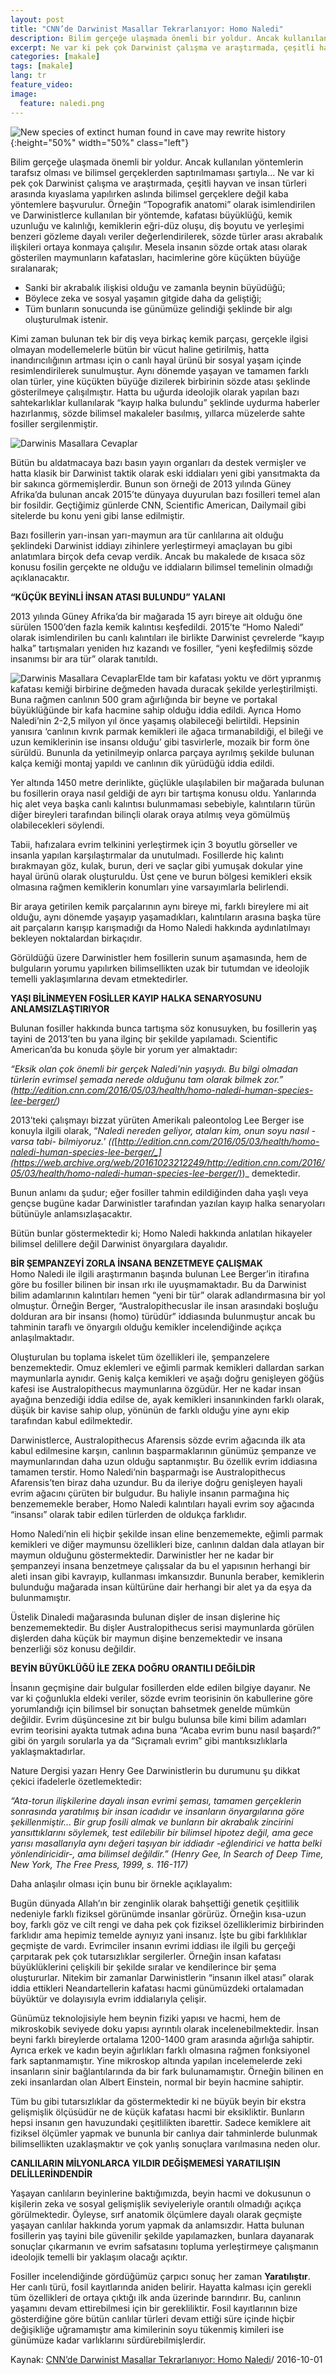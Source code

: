```yaml
---
layout: post
title: "CNN’de Darwinist Masallar Tekrarlanıyor: Homo Naledi"
description: Bilim gerçeğe ulaşmada önemli bir yoldur. Ancak kullanılan yöntemlerin tarafsız olması ve bilimsel gerçeklerden saptırılmaması şartıyla... 
excerpt: Ne var ki pek çok Darwinist çalışma ve araştırmada, çeşitli hayvan ve insan türleri arasında kıyaslama yapılırken aslında bilimsel gerçeklere değil kaba yöntemlere başvurulur.
categories: [makale]
tags: [makale]
lang: tr
feature_video: 
image:
  feature: naledi.png
---
```




![New species of extinct human found in cave may rewrite history](/images/30383701.jpg "New species of extinct human found in cave may rewrite history"){:height="50%" width="50%" class="left"}





Bilim gerçeğe ulaşmada önemli bir yoldur. Ancak kullanılan yöntemlerin tarafsız olması ve bilimsel gerçeklerden saptırılmaması şartıyla... Ne var ki pek çok Darwinist çalışma ve araştırmada, çeşitli hayvan ve insan türleri arasında kıyaslama yapılırken aslında bilimsel gerçeklere değil kaba yöntemlere başvurulur. Örneğin “Topografik anatomi” olarak isimlendirilen ve Darwinistlerce kullanılan bir yöntemde, kafatası büyüklüğü, kemik uzunluğu ve kalınlığı, kemiklerin eğri-düz oluşu, diş boyutu ve yerleşimi benzeri gözleme dayalı veriler değerlendirilerek, sözde türler arası akrabalık ilişkileri ortaya konmaya çalışılır. Mesela insanın sözde ortak atası olarak gösterilen maymunların kafatasları, hacimlerine göre küçükten büyüğe sıralanarak;

*   Sanki bir akrabalık ilişkisi olduğu ve zamanla beynin büyüdüğü;
*   Böylece zeka ve sosyal yaşamın gitgide daha da geliştiği;
*   Tüm bunların sonucunda ise günümüze gelindiği şeklinde bir algı oluşturulmak istenir.

Kimi zaman bulunan tek bir diş veya birkaç kemik parçası, gerçekle ilgisi olmayan modellemelerle bütün bir vücut haline getirilmiş, hatta inandırıcılığının artması için o canlı hayal ürünü bir sosyal yaşam içinde resimlendirilerek sunulmuştur. Aynı dönemde yaşayan ve tamamen farklı olan türler, yine küçükten büyüğe dizilerek birbirinin sözde atası şeklinde gösterilmeye çalışılmıştır. Hatta bu uğurda ideolojik olarak yapılan bazı sahtekarlıklar kullanılarak “kayıp halka bulundu” şeklinde uydurma haberler hazırlanmış, sözde bilimsel makaleler basılmış, yıllarca müzelerde sahte fosiller sergilenmiştir.

![Darwinis Masallara Cevaplar](images/Homo_naledi_2.jpg "Darwinis Masallara Cevaplar")

Bütün bu aldatmacaya bazı basın yayın organları da destek vermişler ve hatta klasik bir Darwinist taktik olarak eski iddiaları yeni gibi yansıtmakta da bir sakınca görmemişlerdir. Bunun son örneği de 2013 yılında Güney Afrika’da bulunan ancak 2015’te dünyaya duyurulan bazı fosilleri temel alan bir fosildir. Geçtiğimiz günlerde CNN, Scientific American, Dailymail gibi sitelerde bu konu yeni gibi lanse edilmiştir.

Bazı fosillerin yarı-insan yarı-maymun ara tür canlılarına ait olduğu şeklindeki Darwinist iddiayı zihinlere yerleştirmeyi amaçlayan bu gibi anlatımlara birçok defa cevap verdik. Ancak bu makalede de kısaca söz konusu fosilin gerçekte ne olduğu ve iddiaların bilimsel temelinin olmadığı açıklanacaktır.

**“KÜÇÜK BEYİNLİ İNSAN ATASI BULUNDU” YALANI**

2013 yılında Güney Afrika’da bir mağarada 15 ayrı bireye ait olduğu öne sürülen 1500’den fazla kemik kalıntısı keşfedildi. 2015’te “Homo Naledi” olarak isimlendirilen bu canlı kalıntıları ile birlikte Darwinist çevrelerde “kayıp halka” tartışmaları yeniden hız kazandı ve fosiller, “yeni keşfedilmiş sözde insanımsı bir ara tür” olarak tanıtıldı.

![Darwinis Masallara Cevaplar](images/homo_naledi.jpg "Darwinis Masallara Cevaplar")Elde tam bir kafatası yoktu ve dört yıpranmış kafatası kemiği birbirine değmeden havada duracak şekilde yerleştirilmişti. Buna rağmen canlının 500 gram ağırlığında bir beyne ve portakal büyüklüğünde bir kafa hacmine sahip olduğu iddia edildi. Ayrıca Homo Naledi’nin 2-2,5 milyon yıl önce yaşamış olabileceği belirtildi. Hepsinin yanısıra ‘canlının kıvrık parmak kemikleri ile ağaca tırmanabildiği, el bileği ve uzun kemiklerinin ise insansı olduğu’ gibi tasvirlerle, mozaik bir form öne sürüldü. Bununla da yetinilmeyip onlarca parçaya ayrılmış şekilde bulunan kalça kemiği montaj yapıldı ve canlının dik yürüdüğü iddia edildi.

Yer altında 1450 metre derinlikte, güçlükle ulaşılabilen bir mağarada bulunan bu fosillerin oraya nasıl geldiği de ayrı bir tartışma konusu oldu. Yanlarında hiç alet veya başka canlı kalıntısı bulunmaması sebebiyle, kalıntıların türün diğer bireyleri tarafından bilinçli olarak oraya atılmış veya gömülmüş olabilecekleri söylendi.

Tabii, hafızalara evrim telkinini yerleştirmek için 3 boyutlu görseller ve insanla yapılan karşılaştırmalar da unutulmadı. Fosillerde hiç kalıntı bırakmayan göz, kulak, burun, deri ve saçlar gibi yumuşak dokular yine hayal ürünü olarak oluşturuldu. Üst çene ve burun bölgesi kemikleri eksik olmasına rağmen kemiklerin konumları yine varsayımlarla belirlendi.

Bir araya getirilen kemik parçalarının aynı bireye mi, farklı bireylere mi ait olduğu, aynı dönemde yaşayıp yaşamadıkları, kalıntıların arasına başka türe ait parçaların karışıp karışmadığı da Homo Naledi hakkında aydınlatılmayı bekleyen noktalardan birkaçıdır.

Görüldüğü üzere Darwinistler hem fosillerin sunum aşamasında, hem de bulguların yorumu yapılırken bilimsellikten uzak bir tutumdan ve ideolojik temelli yaklaşımlarına devam etmektedirler.

**YAŞI BİLİNMEYEN FOSİLLER KAYIP HALKA SENARYOSUNU ANLAMSIZLAŞTIRIYOR**

Bulunan fosiller hakkında bunca tartışma söz konusuyken, bu fosillerin yaş tayini de 2013’ten bu yana ilginç bir şekilde yapılamadı. Scientific American’da bu konuda şöyle bir yorum yer almaktadır:

_“Eksik olan çok önemli bir gerçek Naledi'nin yaşıydı. Bu bilgi olmadan türlerin evrimsel şemada nerede olduğunu tam olarak bilmek zor.” (http://edition.cnn.com/2016/05/03/health/homo-naledi-human-species-lee-berger/)_

2013’teki çalışmayı bizzat yürüten Amerikalı paleontolog Lee Berger ise konuyla ilgili olarak, “_Naledi nereden geliyor, ataları kim, onun soyu nasıl -varsa tabi- bilmiyoruz.' ((_[_http://edition.cnn.com/2016/05/03/health/homo-naledi-human-species-lee-berger/_](https://web.archive.org/web/20161023212249/http://edition.cnn.com/2016/05/03/health/homo-naledi-human-species-lee-berger/)_)_ demektedir.

Bunun anlamı da şudur; eğer fosiller tahmin edildiğinden daha yaşlı veya gençse bugüne kadar Darwinistler tarafından yazılan kayıp halka senaryoları bütünüyle anlamsızlaşacaktır.

Bütün bunlar göstermektedir ki; Homo Naledi hakkında anlatılan hikayeler bilimsel delillere değil Darwinist önyargılara dayalıdır.

**BİR ŞEMPANZEYİ ZORLA İNSANA BENZETMEYE ÇALIŞMAK**  
Homo Naledi ile ilgili araştırmanın başında bulunan Lee Berger’in itirafına göre bu fosiller bilinen bir insan ırkı ile uyuşmamaktadır. Bu da Darwinist bilim adamlarının kalıntıları hemen “yeni bir tür” olarak adlandırmasına bir yol olmuştur. Örneğin Berger, “Australopithecuslar ile insan arasındaki boşluğu dolduran ara bir insansı (homo) türüdür” iddiasında bulunmuştur ancak bu tahminin taraflı ve önyargılı olduğu kemikler incelendiğinde açıkça anlaşılmaktadır.

Oluşturulan bu toplama iskelet tüm özellikleri ile, şempanzelere benzemektedir. Omuz eklemleri ve eğimli parmak kemikleri dallardan sarkan maymunlarla aynıdır. Geniş kalça kemikleri ve aşağı doğru genişleyen göğüs kafesi ise Australopithecus maymunlarına özgüdür. Her ne kadar insan ayağına benzediği iddia edilse de, ayak kemikleri insanınkinden farklı olarak, düşük bir kavise sahip olup, yönünün de farklı olduğu yine aynı ekip tarafından kabul edilmektedir.

Darwinistlerce, Australopithecus Afarensis sözde evrim ağacında ilk ata kabul edilmesine karşın, canlının başparmaklarının günümüz şempanze ve maymunlarından daha uzun olduğu saptanmıştır. Bu özellik evrim iddiasına tamamen terstir. Homo Naledi’nin başparmağı ise Australopithecus Afarensis’ten biraz daha uzundur. Bu da ileriye doğru genişleyen hayali evrim ağacını çürüten bir bulgudur. Bu haliyle insanın parmağına hiç benzememekle beraber, Homo Naledi kalıntıları hayali evrim soy ağacında “insansı” olarak tabir edilen türlerden de oldukça farklıdır.

Homo Naledi’nin eli hiçbir şekilde insan eline benzememekte, eğimli parmak kemikleri ve diğer maymunsu özellikleri bize, canlının daldan dala atlayan bir maymun olduğunu göstermektedir. Darwinistler her ne kadar bir şempanzeyi insana benzetmeye çalışsalar da bu el yapısının herhangi bir aleti insan gibi kavrayıp, kullanması imkansızdır. Bununla beraber, kemiklerin bulunduğu mağarada insan kültürüne dair herhangi bir alet ya da eşya da bulunmamıştır.

Üstelik Dinaledi mağarasında bulunan dişler de insan dişlerine hiç benzememektedir. Bu dişler Australopithecus serisi maymunlarda görülen dişlerden daha küçük bir maymun dişine benzemektedir ve insana benzerliği söz konusu değildir.

**BEYİN BÜYÜKLÜĞÜ İLE ZEKA DOĞRU ORANTILI DEĞİLDİR**

İnsanın geçmişine dair bulgular fosillerden elde edilen bilgiye dayanır. Ne var ki çoğunlukla eldeki veriler, sözde evrim teorisinin ön kabullerine göre yorumlandığı için bilimsel bir sonuçtan bahsetmek genelde mümkün değildir. Evrim düşüncesine zıt bir bulgu bulunsa bile kimi bilim adamları evrim teorisini ayakta tutmak adına buna “Acaba evrim bunu nasıl başardı?” gibi ön yargılı sorularla ya da “Sıçramalı evrim” gibi mantıksızlıklarla yaklaşmaktadırlar.

Nature Dergisi yazarı Henry Gee Darwinistlerin bu durumunu şu dikkat çekici ifadelerle özetlemektedir:

_“Ata-torun ilişkilerine dayalı insan evrimi şeması, tamamen gerçeklerin sonrasında yaratılmış bir insan icadıdır ve insanların önyargılarına göre şekillenmiştir... Bir grup fosili almak ve bunların bir akrabalık zincirini yansıttıklarını söylemek, test edilebilir bir bilimsel hipotez değil, ama gece yarısı masallarıyla aynı değeri taşıyan bir iddiadır -eğlendirici ve hatta belki yönlendiricidir-, ama bilimsel değildir.” (_Henry Gee, _In Search of Deep Time_, New York, The Free Press, 1999, s. 116-117_)_

Daha anlaşılır olması için bunu bir örnekle açıklayalım:

Bugün dünyada Allah’ın bir zenginlik olarak bahşettiği genetik çeşitlilik nedeniyle farklı fiziksel görünümde insanlar görürüz. Örneğin kısa-uzun boy, farklı göz ve cilt rengi ve daha pek çok fiziksel özelliklerimiz birbirinden farklıdır ama hepimiz temelde aynıyız yani insanız. İşte bu gibi farklılıklar geçmişte de vardı. Evrimciler insanın evrimi iddiası ile ilgili bu gerçeği çarpıtarak pek çok tutarsızlıklar sergilerler. Örneğin insan kafatası büyüklüklerini çelişkili bir şekilde sıralar ve kendilerince bir şema oluştururlar. Nitekim bir zamanlar Darwinistlerin “insanın ilkel atası” olarak iddia ettikleri Neandartellerin kafatası hacmi günümüzdeki ortalamadan büyüktür ve dolayısıyla evrim iddialarıyla çelişir.

Günümüz teknolojisiyle hem beynin fiziki yapısı ve hacmi, hem de mikroskobik seviyede doku yapısı ayrıntılı olarak incelenebilmektedir. İnsan beyni farklı bireylerde ortalama 1200-1400 gram arasında ağırlığa sahiptir. Ayrıca erkek ve kadın beyin ağırlıkları farklı olmasına rağmen fonksiyonel fark saptanmamıştır. Yine mikroskop altında yapılan incelemelerde zeki insanların sinir bağlantılarında da bir fark bulunamamıştır. Örneğin bilinen en zeki insanlardan olan Albert Einstein, normal bir beyin hacmine sahiptir.

Tüm bu gibi tutarsızlıklar da göstermektedir ki ne büyük beyin bir ekstra gelişmişlik ölçüsüdür ne de küçük kafatası hacmi bir eksikliktir. Bunların hepsi insanın gen havuzundaki çeşitlilikten ibarettir. Sadece kemiklere ait fiziksel ölçümler yapmak ve bununla bir canlıya dair tahminlerde bulunmak bilimsellikten uzaklaşmaktır ve çok yanlış sonuçlara varılmasına neden olur.

**CANLILARIN MİLYONLARCA YILDIR DEĞİŞMEMESİ YARATILIŞIN DELİLLERİNDENDİR**

Yaşayan canlıların beyinlerine baktığımızda, beyin hacmi ve dokusunun o kişilerin zeka ve sosyal gelişmişlik seviyeleriyle orantılı olmadığı açıkça görülmektedir. Öyleyse, sırf anatomik ölçümlere dayalı olarak geçmişte yaşayan canlılar hakkında yorum yapmak da anlamsızdır. Hatta bulunan fosillerin yaş tayini bile güvenilir şekilde yapılamazken, bunlara dayanarak sonuçlar çıkarmanın ve evrim safsatasını topluma yerleştirmeye çalışmanın ideolojik temelli bir yaklaşım olacağı açıktır.

Fosiller incelendiğinde gördüğümüz çarpıcı sonuç her zaman **Yaratılıştır**. Her canlı türü, fosil kayıtlarında aniden belirir. Hayatta kalması için gerekli tüm özellikleri de ortaya çıktığı ilk anda üzerinde barındırır. Bu, canlının yaşamını devam ettirebilmesi için bir gerekliliktir. Fosil kayıtlarının bize gösterdiğine göre bütün canlılar türleri devam ettiği süre içinde hiçbir değişikliğe uğramamıştır ama kimilerinin soyu tükenmiş kimileri ise günümüze kadar varlıklarını sürdürebilmişlerdir.



Kaynak: [CNN’de Darwinist Masallar Tekrarlanıyor: Homo Naledi](https://web.archive.org/web/20161023212249/http://www.netcevap.org/makale/231166/CNN%E2%80%99de%20Darwinist%20Masallar%20Tekrarlan%C4%B1yor:%20Homo%20Naledi)/ 2016-10-01

